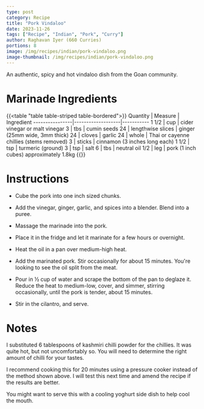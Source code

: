 ```yaml
---
type: post
category: Recipe
title: "Pork Vindaloo"
date: 2023-11-26
tags: ["Recipe", "Indian", "Pork", "Curry"]
author: Raghavan Iyer (660 Curries)
portions: 8
image: /img/recipes/indian/pork-vindaloo.png
image-thumbnail: /img/recipes/indian/pork-vindaloo.png
---
```


An authentic, spicy and hot vindaloo dish from the Goan community.
<!--more-->

# Marinade Ingredients

{{<table "table table-striped table-bordered">}}
Quantity        | Measure           | Ingredient
----------------|-------------------|-----------
1 1/2           | cup               | cider vinegar or malt vinegar
3               | tbs               | cumin seeds
24              | lengthwise slices | ginger (25mm wide, 3mm thick)
24              | cloves            | garlic
24              | whole             | Thai or cayenne chillies (stems removed)
3               | sticks            | cinnamon (3 inches long each)
1 1/2           | tsp               | turmeric (ground)
3               | tsp               | salt
6               | tbs               | neutral oil
1/2             | leg               | pork (1 inch cubes) approximately 1.8kg
{{</table>}}

# Instructions

* Cube the pork into one inch sized chunks.

* Add the vinegar, ginger, garlic, and spices into a blender. Blend into a puree.

* Massage the marinade into the pork.

* Place it in the fridge and let it marinate for a few hours or overnight.

* Heat the oil in a pan over medium-high heat.

* Add the marinated pork. Stir occasionally for about 15 minutes. You're looking to see the oil split from the meat.

* Pour in ½ cup of water and scrape the bottom of the pan to deglaze it. Reduce the heat to medium-low, cover, and simmer, stirring occasionally, until the pork is tender, about 15 minutes.

* Stir in the cilantro, and serve.

# Notes

I substituted 6 tablespoons of kashmiri chilli powder for the chillies. It was quite hot, but not uncomfortably so. You will need to determine the right amount of chilli for your tastes.

I recommend cooking this for 20 minutes using a pressure cooker instead of the method shown above. I will test this next time and amend the recipe if the results are better.

You might want to serve this with a cooling yoghurt side dish to help cool the mouth.